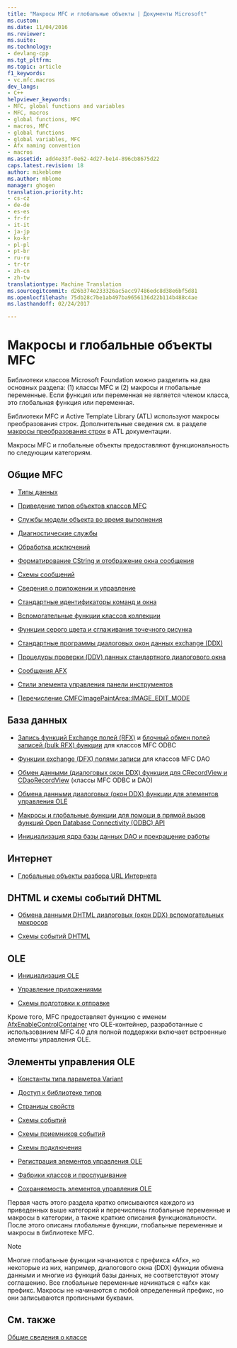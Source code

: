 ```yaml
---
title: "Макросы MFC и глобальные объекты | Документы Microsoft"
ms.custom: 
ms.date: 11/04/2016
ms.reviewer: 
ms.suite: 
ms.technology:
- devlang-cpp
ms.tgt_pltfrm: 
ms.topic: article
f1_keywords:
- vc.mfc.macros
dev_langs:
- C++
helpviewer_keywords:
- MFC, global functions and variables
- MFC, macros
- global functions, MFC
- macros, MFC
- global functions
- global variables, MFC
- Afx naming convention
- macros
ms.assetid: add4e33f-0e62-4d27-be14-896cb8675d22
caps.latest.revision: 18
author: mikeblome
ms.author: mblome
manager: ghogen
translation.priority.ht:
- cs-cz
- de-de
- es-es
- fr-fr
- it-it
- ja-jp
- ko-kr
- pl-pl
- pt-br
- ru-ru
- tr-tr
- zh-cn
- zh-tw
translationtype: Machine Translation
ms.sourcegitcommit: d26b374e233326ac5acc97486edc8d38e6bf5d81
ms.openlocfilehash: 75db28c7be1ab497ba9656136d22b114b488c4ae
ms.lasthandoff: 02/24/2017

---
```

# <a name="mfc-macros-and-globals"></a>Макросы и глобальные объекты MFC
Библиотеки классов Microsoft Foundation можно разделить на два основных раздела: (1) классы MFC и (2) макросы и глобальные переменные. Если функция или переменная не является членом класса, это глобальная функция или переменная.  
  
 Библиотеки MFC и Active Template Library (ATL) используют макросы преобразования строк. Дополнительные сведения см. в разделе [макросы преобразования строк](../../atl/reference/string-conversion-macros.md) в ATL документации.  
  
 Макросы MFC и глобальные объекты предоставляют функциональность по следующим категориям.  
  
## <a name="general-mfc"></a>Общие MFC  
  
-   [Типы данных](../../mfc/reference/data-types-mfc.md)  
  
-   [Приведение типов объектов классов MFC](../../mfc/reference/type-casting-of-mfc-class-objects.md)  
  
-   [Службы модели объекта во время выполнения](../../mfc/reference/run-time-object-model-services.md)  
  
-   [Диагностические службы](../../mfc/reference/diagnostic-services.md)  
  
-   [Обработка исключений](../../mfc/reference/exception-processing.md)  
  
-   [Форматирование CString и отображение окна сообщения](../../mfc/reference/cstring-formatting-and-message-box-display.md)  
  
-   [Схемы сообщений](../../mfc/reference/message-map-macros-mfc.md)  
  
-   [Сведения о приложении и управление](../../mfc/reference/application-information-and-management.md)  
  
-   [Стандартные идентификаторы команд и окна](../../mfc/reference/standard-command-and-window-ids.md)  
  
-   [Вспомогательные функции классов коллекции](../../mfc/reference/collection-class-helpers.md)  
  
-   [Функции серого цвета и сглаживания точечного рисунка](../../mfc/reference/gray-and-dithered-bitmap-functions.md)  
  
-   [Стандартные программы диалоговых окон данных exchange (DDX)](../../mfc/reference/standard-dialog-data-exchange-routines.md)  
  
-   [Процедуры проверки (DDV) данных стандартного диалогового окна](../../mfc/reference/standard-dialog-data-validation-routines.md)  
  
-   [Сообщения AFX](../../mfc/reference/afx-messages.md)  
  
-   [Стили элемента управления панели инструментов](../../mfc/reference/toolbar-control-styles.md)  
  
-   [Перечисление CMFCImagePaintArea::IMAGE_EDIT_MODE](cmfcimagepaintarea-image-edit-mode-enumeration.md)  

  
## <a name="database"></a>База данных  
  
-   [Запись функций Exchange полей (RFX)](../../mfc/reference/record-field-exchange-functions.md) и [блочный обмен полей записей (bulk RFX) функции](../../mfc/reference/record-field-exchange-functions.md) для классов MFC ODBC  
  
-   [Функции exchange (DFX) полями записи](../../mfc/reference/record-field-exchange-functions.md) для классов MFC DAO  
  
-   [Обмен данными (диалоговых окон DDX) функции для CRecordView и CDaoRecordView](../../mfc/reference/dialog-data-exchange-functions-for-crecordview-and-cdaorecordview.md) (классы MFC ODBC и DAO)  
  
-   [Обмена данными диалоговых (окон DDX) функции для элементов управления OLE](../../mfc/reference/dialog-data-exchange-functions-for-ole-controls.md)  
  
-   [Макросы и глобальные функции для помощи в прямой вызов функций Open Database Connectivity (ODBC) API](../../mfc/reference/database-macros-and-globals.md)  
  
-   [Инициализация ядра базы данных DAO и прекращение работы](../../mfc/reference/dao-database-engine-initialization-and-termination.md)  
  
## <a name="internet"></a>Интернет  
  
-   [Глобальные объекты разбора URL Интернета](../../mfc/reference/internet-url-parsing-globals.md)  
  
## <a name="dhtml--dhtml-event-maps"></a>DHTML и схемы событий DHTML  
  
-   [Обмена данными DHTML диалоговых (окон DDX) вспомогательных макросов](../../mfc/reference/ddx-dhtml-helper-macros.md)  
  
-   [Схемы событий DHTML](../../mfc/reference/dhtml-event-maps.md)  
  
## <a name="ole"></a>OLE  
  
-   [Инициализация OLE](../../mfc/reference/ole-initialization.md)  
  
-   [Управление приложениями](../../mfc/reference/application-control.md)  
  
-   [Схемы подготовки к отправке](../../mfc/reference/dispatch-maps.md)  
  
 Кроме того, MFC предоставляет функцию с именем [AfxEnableControlContainer](http://msdn.microsoft.com/library/7aa0b9d2-5329-4bc3-9d41-856e30fe2c2b) что OLE-контейнер, разработанные с использованием MFC 4.0 для полной поддержки включает встроенные элементы управления OLE.  
  
## <a name="ole-controls"></a>Элементы управления OLE  
  
-   [Константы типа параметра Variant](../../mfc/reference/variant-parameter-type-constants.md)  
  
-   [Доступ к библиотеке типов](../../mfc/reference/type-library-access.md)  
  
-   [Страницы свойств](../../mfc/reference/property-pages-mfc.md)  
  
-   [Схемы событий](../../mfc/reference/event-maps.md)  
  
-   [Схемы приемников событий](../../mfc/reference/event-sink-maps.md)  
  
-   [Схемы подключения](../../mfc/reference/connection-maps.md)  
  
-   [Регистрация элементов управления OLE](../../mfc/reference/registering-ole-controls.md)  
  
-   [Фабрики классов и прослушивание](../../mfc/reference/class-factories-and-licensing.md)  
  
-   [Сохраняемость элементов управления OLE](../../mfc/reference/persistence-of-ole-controls.md)  
  
 Первая часть этого раздела кратко описываются каждого из приведенных выше категорий и перечислены глобальные переменные и макросы в категории, а также краткие описания функциональности. После этого описаны глобальные функции, глобальные переменные и макросы в библиотеке MFC.  
  
> [!NOTE]
>  Многие глобальные функции начинаются с префикса «Afx», но некоторые из них, например, диалогового окна (DDX) функции обмена данными и многие из функций базы данных, не соответствуют этому соглашению. Все глобальные переменные начинаться с «afx» как префикс. Макросы не начинаются с любой определенный префикс, но они записываются прописными буквами.  
  
## <a name="see-also"></a>См. также  
 [Общие сведения о классе](../../mfc/class-library-overview.md)




